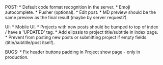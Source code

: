 POST:
    * Default code format recognition in the server.
    * Emoji autocomplete.
    * Pusher (optional).
    * Edit post.
    * MD preview should be the same preview as the final result (maybe by server request?).

UI:
    * Mobile UI.
    * Projects with new posts should be bumped to top of index / have a 'UPDATED' tag.
    * Add elipssis to project title/subtitle in index page.
    * Prevent from posting new posts or submitting project if empty fields (title/subtitle/post itself).

BUGS:
    * Fix header buttons padding in Project show page - only in production.